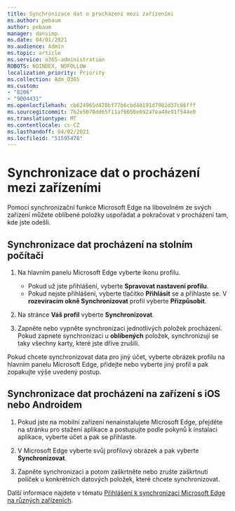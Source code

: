 ```yaml
---
title: Synchronizace dat o procházení mezi zařízeními
ms.author: pebaum
author: pebaum
manager: dansimp
ms.date: 04/01/2021
ms.audience: Admin
ms.topic: article
ms.service: o365-administration
ROBOTS: NOINDEX, NOFOLLOW
localization_priority: Priority
ms.collection: Adm_O365
ms.custom:
- "8206"
- "9004431"
ms.openlocfilehash: cb624965d428bf77b6cbd40191d7982d37c86fff
ms.sourcegitcommit: 7b2e5078dd65f11af6650e692a7ea48e91f544e0
ms.translationtype: MT
ms.contentlocale: cs-CZ
ms.lasthandoff: 04/02/2021
ms.locfileid: "51595478"
---
```

# <a name="sync-your-browsing-data-across-your-devices"></a>Synchronizace dat o procházení mezi zařízeními

Pomocí synchronizační funkce Microsoft Edge na libovolném ze svých zařízení můžete oblíbené položky uspořádat a pokračovat v procházení tam, kde jste odešli.

## <a name="sync-your-browsing-data-on-a-desktop-computer"></a>Synchronizace dat procházení na stolním počítači

1. Na hlavním panelu Microsoft Edge vyberte ikonu profilu.
    
    - Pokud už jste přihlášení, vyberte **Spravovat nastavení profilu**.
    - Pokud nejste přihlášení, vyberte tlačítko **Přihlásit** se a přihlaste se. V **rozevíracím okně Synchronizovat** profil vyberte **Přizpůsobit**.

1. Na stránce **Váš profil** vyberte **Synchronizovat**.

1. Zapněte nebo vypněte synchronizaci jednotlivých položek procházení. Pokud zapnete synchronizaci u **oblíbených** položek, synchronizují se taky všechny karty, které jste dříve zrušili.

Pokud chcete synchronizovat data pro jiný účet, vyberte obrázek profilu na hlavním panelu Microsoft Edge, přidejte nebo vyberte jiný profil a pak zopakujte výše uvedený postup.

## <a name="sync-your-browsing-data-on-your-ios-or-android-device"></a>Synchronizace dat procházení na zařízení s iOS nebo Androidem

1. Pokud jste na mobilní zařízení nenainstalujete Microsoft Edge, přejděte na stránku pro stažení aplikace a postupujte podle pokynů k instalaci aplikace, vyberte účet a pak se přihlaste.

1. V Microsoft Edge vyberte svůj profilový obrázek a pak vyberte **Synchronizovat**.

1. Zapněte synchronizaci a potom zaškrtněte nebo zrušte zaškrtnutí políček u konkrétních datových položek, které chcete synchronizovat.

Další informace najdete v tématu [Přihlášení k synchronizaci Microsoft Edge na různých zařízeních](https://go.microsoft.com/fwlink/?linkid=2145501).
